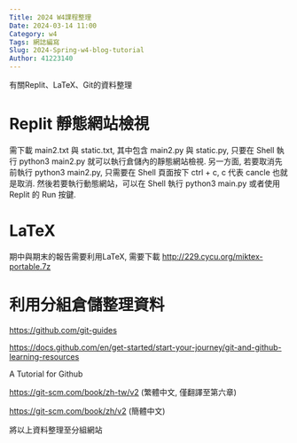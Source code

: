 ```yaml
---
Title: 2024 W4課程整理
Date: 2024-03-14 11:00
Category: w4
Tags: 網誌編寫
Slug: 2024-Spring-w4-blog-tutorial
Author: 41223140
---
```


有關Replit、LaTeX、Git的資料整理

<!-- PELICAN_END_SUMMARY -->

# Replit 靜態網站檢視
需下載 main2.txt 與 static.txt, 其中包含 main2.py 與 static.py, 只要在 Shell 執行 python3 main2.py 就可以執行倉儲內的靜態網站檢視. 另一方面, 若要取消先前執行 python3 main2.py, 只需要在 Shell 頁面按下 ctrl + c, c 代表 cancle 也就是取消. 然後若要執行動態網站，可以在 Shell 執行 python3 main.py 或者使用 Replit 的 Run 按鍵.

# LaTeX
期中與期末的報告需要利用LaTeX, 需要下載 http://229.cycu.org/miktex-portable.7z 

# 利用分組倉儲整理資料
https://github.com/git-guides

https://docs.github.com/en/get-started/start-your-journey/git-and-github-learning-resources

A Tutorial for Github

https://git-scm.com/book/zh-tw/v2 (繁體中文, 僅翻譯至第六章)

https://git-scm.com/book/zh/v2 (簡體中文)

將以上資料整理至分組網站